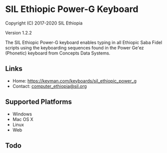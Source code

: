 SIL Ethiopic Power-G Keyboard
=============================

Copyright (C) 2017-2020 SIL Ethiopia

Version 1.2.2

The SIL Ethiopic Power-G keyboard enables typing in all Ethiopic Saba Fidel scripts using the keyboarding sequences found in the Power Ge'ez (Phonetic) keyboard from Concepts Data Systems.

Links
-----

 * Home:     https://keyman.com/keyboards/sil_ethiopic_power_g
 * Contact:  <computer_ethiopia@sil.org>

Supported Platforms
-------------------
 * Windows
 * Mac OS X
 * Linux
 * Web

Todo
----
